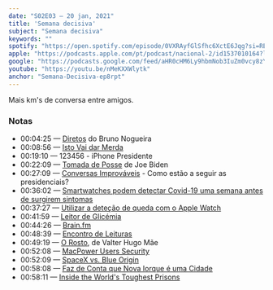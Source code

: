 ```yaml
---
date: "S02E03 — 20 jan, 2021"
title: 'Semana decisiva'
subject: "Semana decisiva"
keywords: ""
spotify: "https://open.spotify.com/episode/0VXRAyfGlSfhc6XctE6Jqg?si=REl5jy_MQu-LrV9dliG57Q"
apple: "https://podcasts.apple.com/pt/podcast/nacional-2/id1537010164?l=en&i=1000506031783"
google: "https://podcasts.google.com/feed/aHR0cHM6Ly9hbmNob3IuZm0vcy8zYzVjOWFjYy9wb2RjYXN0L3Jzcw/episode/MjZjMmRjZTQtZDVmYy00ZGIyLTg1ZDItNDNhZWQ1MGU0ZTE3?sa=X&ved=0CAYQuIEEahcKEwi488ucqMnuAhUAAAAAHQAAAAAQAQ"
youtube: "https://youtu.be/nMeKXXWlytk"
anchor: "Semana-Decisiva-ep8rpt"
---
```


Mais km's de conversa entre amigos.

### Notas

* 00:04:25 — [Diretos](https://www.instagram.com/tv/CKPrgzrjPVY) do Bruno Nogueira
* 00:08:56 — [Isto Vai dar Merda](https://istovaidarmerda.online/)
* 00:19:10 — 123456 - iPhone Presidente
* 00:22:09 — [Tomada de Posse](https://www.youtube.com/watch?v=39vj3oALMDM) de Joe Biden
* 00:27:09 — [Conversas Improváveis](https://www.publico.pt/conversas-improvaveis) - Como estão a seguir as presidenciais?
* 00:36:02 — [Smartwatches podem detectar Covid-19 uma semana antes de surgirem sintomas](https://abertoatedemadrugada.com/2021/01/apple-watch-pode-detectar-covid-19-uma.html)
* 00:37:27 — [Utilizar a deteção de queda com o Apple Watch](https://support.apple.com/pt-pt/HT208944)
* 00:41:59 — [Leitor de Glicémia](https://www.engadget.com/quantum-operation-inc-wearable-glucose-121015450.html)
* 00:44:26 — [Brain.fm](https://brain.fm)
* 00:48:39 — [Encontro de Leituras](https://podcasts.apple.com/pt/podcast/encontro-de-leituras/id1548273090)
* 00:49:19 — [O Rosto](https://www.wook.pt/livro/o-rosto-valter-hugo-mae/9599946), de Valter Hugo Mãe
* 00:52:08 — [MacPower Users Security](https://pca.st/episode/4a03a1b4-46ca-4ae3-bb33-f77b5683ebe7)
* 00:52:09 — [SpaceX vs. Blue Origin](https://art19.com/shows/business-wars/episodes/d51087eb-6150-43f0-b122-271e87e8ddc3)
* 00:58:08 — [Faz de Conta que Nova Iorque é uma Cidade](https://www.netflix.com/title/81078137)
* 00:58:11 — [Inside the World's Toughest Prisons](https://www.netflix.com/title/80116922)